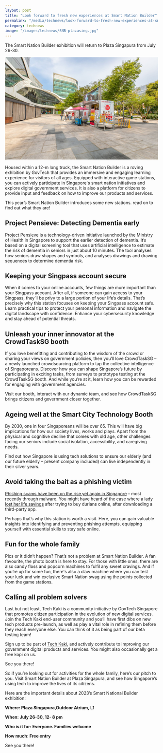 ```yaml
---
layout: post
title: "Look forward to fresh new experiences at Smart Nation Builder"
permalink: "/media/technews/look-forward-to-fresh-new-experiences-at-smart-nation-builder"
category: technews
image: "/images/technews/SNB-plazasing.jpg"
---
```

The Smart Nation Builder exhibition will return to Plaza Singapura from July 26-30. 

![Smart Nation Building back at Plaza Sing](/images/technews/SNB-plazasing.jpg)

Housed within a 12-m long truck, the Smart Nation Builder is a roving exhibition by GovTech that provides an immersive and engaging learning experience for visitors of all ages.  Equipped with interactive game stations, you can actively participate in Singapore's smart nation initiatives and explore digital government services. It is also a platform for citizens to provide input and feedback on how to improve our products and services.

This year’s Smart Nation Builder introduces some new stations. read on to find out what they are! 

## Project Pensieve: Detecting Dementia early 
Project Pensieve is a technology-driven initiative launched by the Ministry of Health in Singapore to support the earlier detection of dementia. It’s based on a digital screening tool that uses artificial intelligence to estimate the risk of dementia in seniors in just about 10 minutes. The tool analyses how seniors draw shapes and symbols, and analyses drawings and drawing sequences to determine dementia risk.  


## Keeping your Singpass account secure
When it comes to your online accounts, few things are more important than your Singpass account. After all, if someone can gain access to your Singpass, they’ll be privy to a large portion of your life’s details. That’s precisely why this station focuses on keeping your Singpass account safe. Learn practical tips  to protect your personal information and navigate the digital landscape with confidence. Enhance your cybersecurity knowledge and stay ahead of potential threats.


## Unleash your inner innovator at the CrowdTaskSG booth
If you love benefitting and contributing to the wisdom of the crowd or sharing your views on government policies, then you’ll love CrowdTaskSG – a newly launched crowdsourcing platform to tap the collective intelligence of Singaporeans. Discover how you can shape Singapore’s future by participating in exciting tasks, from surveys to prototype testing at the CrowdTaskSG booth. And while you’re at it, learn how you can be rewarded for engaging with government agencies. 

Visit our booth, interact with our dynamic team, and see how CrowdTaskSG brings citizens and government closer together. 

## Ageing well at the Smart City Technology Booth 
By 2030, one in four Singaporeans will be over 65. This will have big implications for how our society lives, works and plays. Apart from the physical and cognitive decline that comes with old age, other challenges facing our seniors include social isolation, accessibility, and caregiving needs.  

Find out how Singapore is using tech solutions to ensure our elderly (and our future elderly –  present company included) can live independently in their silver years.

## Avoid taking the bait as a phishing victim
[Phishing scams have been on the rise yet again in Singapore](https://www.police.gov.sg/media-room/news/20230413_police_adv_on_resurgence_of_phishing_scams_involving_malware_to_steal_banking_credentials) – most recently through malware. You might have heard of the case where a lady [lost her life savings](https://www.asiaone.com/singapore/thorny-situation-woman-buys-durians-online-loses-50k-life-savings-after-downloading-third) after trying to buy durians online, after downloading a third-party app. 

Perhaps that’s why this station is worth a visit. Here, you can gain valuable insights into identifying and preventing phishing attempts, equipping yourself with essential skills to stay safe online. 

## Fun for the whole family 
Pics or it didn’t happen? That’s not a problem at Smart Nation Builder. A fan favourite, the photo booth is here to stay. For those with little ones, there are also candy floss and popcorn machines to fulfil any sweet cravings. And if you’re up for some fun, there's also a claw machine where you can test your luck and win exclusive Smart Nation swag using the points collected from the game stations. 

## Calling all problem solvers 
Last but not least, Tech Kaki is a community initiative by GovTech Singapore that promotes citizen participation in the evolution of new digital services. Join the Tech Kaki end-user community and you’ll have first dibs on new tech products pre-launch, as well as play a vital role in refining them before they reach everyone else. You can think of it as being part of our beta testing team!

Sign up to be part of [Tech Kaki](https://www.facebook.com/TechKaki), and actively contribute to improving our government digital products and services. You might also occasionally get a free kopi on us. 

See you there! 

So if you’re looking out for activities for the whole family, here’s our pitch to you. Visit Smart Nation Builder at Plaza Singapura, and see how Singapore’s using tech to improve the lives of its citizens. 

Here are the important details about 2023’s Smart National Builder exhibition: 

**Where: Plaza Singapura,Outdoor Atrium, L1**

**When: July 26-30, 12- 8 pm**

**Who is it for: Everyone. Families welcome** 

**How much: Free entry** 

See you there! 

